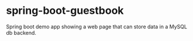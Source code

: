 # spring-boot-guestbook
Spring boot demo app showing a web page that can store data in a MySQL db backend.
